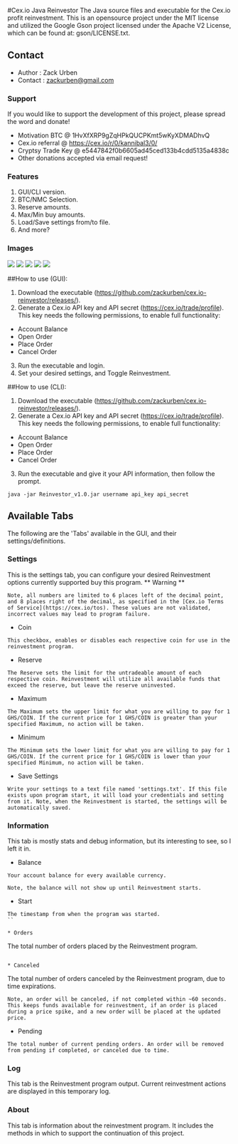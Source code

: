 #Cex.io Java Reinvestor
The Java source files and executable for the Cex.io profit reinvestment. This is an opensource project under the MIT license and utilized the Google Gson project licensed under the Apache V2 License, which can be found at: gson/LICENSE.txt.

## Contact
* Author	: Zack Urben
* Contact	: zackurben@gmail.com

### Support
If you would like to support the development of this project, please spread the word and donate!

* Motivation BTC	@ 1HvXfXRP9gZqHPkQUCPKmt5wKyXDMADhvQ
* Cex.io referral	@ https://cex.io/r/0/kannibal3/0/
* Cryptsy Trade Key	@ e5447842f0b6605ad45ced133b4cdd5135a4838c
* Other donations accepted via email request!

### Features
1. GUI/CLI version.
2. BTC/NMC Selection.
3. Reserve amounts.
4. Max/Min buy amounts.
5. Load/Save settings from/to file.
6. And more?

### Images
![](/screenshots/Login.png)
![](/screenshots/Settings.png)
![](/screenshots/Information.png)
![](/screenshots/Log.png)
![](/screenshots/About.png)

##How to use (GUI):
1. Download the executable (https://github.com/zackurben/cex.io-reinvestor/releases/).
2. Generate a Cex.io API key and API secret (https://cex.io/trade/profile).
    This key needs the following permissions, to enable full functionality:
  * Account Balance
  * Open Order
  * Place Order
  * Cancel Order 
3. Run the executable and login.
4. Set your desired settings, and Toggle Reinvestment.

##How to use (CLI):
1. Download the executable (https://github.com/zackurben/cex.io-reinvestor/releases/).
2. Generate a Cex.io API key and API secret (https://cex.io/trade/profile).
    This key needs the following permissions, to enable full functionality:
  * Account Balance
  * Open Order
  * Place Order
  * Cancel Order 
3. Run the executable and give it your API information, then follow the prompt.

```
java -jar Reinvestor_v1.0.jar username api_key api_secret
``` 

## Available Tabs
The following are the 'Tabs' available in the GUI, and their settings/definitions.

### Settings
This is the settings tab, you can configure your desired Reinvestment options currently supported buy this program.
** Warning **

```
Note, all numbers are limited to 6 places left of the decimal point, and 8 places right of the decimal, as specified in the [Cex.io Terms of Service](https://cex.io/tos). These values are not validated, incorrect values may lead to program failure.
```

* Coin

```
This checkbox, enables or disables each respective coin for use in the reinvestment program.
```

* Reserve

```
The Reserve sets the limit for the untradeable amount of each respective coin. Reinvestment will utilize all available funds that exceed the reserve, but leave the reserve uninvested.
```

* Maximum

```
The Maximum sets the upper limit for what you are willing to pay for 1 GHS/COIN. If the current price for 1 GHS/COIN is greater than your specified Maximum, no action will be taken.
```

* Minimum

```
The Minimum sets the lower limit for what you are willing to pay for 1 GHS/COIN. If the current price for 1 GHS/COIN is lower than your specified Minimum, no action will be taken.
```

* Save Settings

```
Write your settings to a text file named 'settings.txt'. If this file exists upon program start, it will load your credentials and setting from it. Note, when the Reinvestment is started, the settings will be automatically saved.
```

### Information
This tab is mostly stats and debug information, but its interesting to see, so I left it in.

* Balance

```
Your account balance for every available currency.
```

```
Note, the balance will not show up until Reinvestment starts.
```

* Start

```
The timestamp from when the program was started.
``

* Orders

```
The total number of orders placed by the Reinvestment program.
```

* Canceled

```
The total number of orders canceled by the Reinvestment program, due to time expirations.
```
Note, an order will be canceled, if not completed within ~60 seconds. This keeps funds available for reinvestment, if an order is placed during a price spike, and a new order will be placed at the updated price.
```

* Pending

```
The total number of current pending orders. An order will be removed from pending if completed, or canceled due to time.
```

### Log
This tab is the Reinvestment program output. Current reinvestment actions are displayed in this temporary log.

### About
This tab is information about the reinvestment program. It includes the methods in which to support the continuation of this project.
